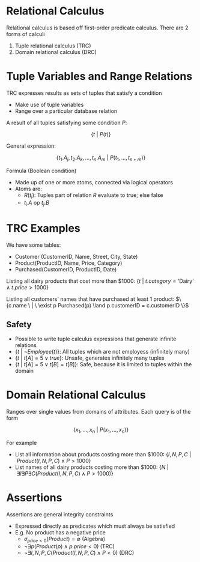 # Relational Calculus

Relational calculus is based off first-order predicate calculus. There are 2 forms of calculi

1. Tuple relational calculus (TRC)
2. Domain relational calculus (DRC)

# Tuple Variables and Range Relations

TRC expresses results as sets of tuples that satisfy a condition

-   Make use of tuple variables
-   Range over a particular database relation

A result of all tuples satisfying some condition $P$:

$$
\{ t \ | \ P(t) \}
$$

General expression:

$$
\{ t_1.A_j, t_2.A_k, ..., t_n.A_m \ | \ P(t_1, ..., t_{n+m}) \}
$$

Formula (Boolean condition)

-   Made up of one or more atoms, connected via logical operators
-   Atoms are:
    -   $R(t_i)$: Tuples part of relation $R$ evaluate to true; else false
    -   $t_i.A \text{ op } t_j.B$

# TRC Examples

We have some tables:

-   Customer (CustomerID, Name, Street, City, State)
-   Product(ProductID, Name, Price, Category)
-   Purchased(CustomerID, ProductID, Date)

Listing all dairy products that cost more than $1000: $\{ t \ | \ t.category = \text{'Dairy'} \land t.price > 1000 \}$

Listing all customers' names that have purchased at least 1 product: $\{c.name \ | \ \exist p Purchased(p) \land p.customerID = c.customerID \}$

## Safety

-   Possible to write tuple calculus expressions that generate infinite relations
-   $\{ t \ | \ \neg Employee(t) \}$: All tuples which are not employess (infinitely many)
-   $\{ t \ | \ t [A] = 5 ∨ true \}$: Unsafe, generates infinitely many tuples
-   $\{ t \ | \ t [A] = 5 ∨ t [B]= t [B] \}$: Safe, because it is limited to tuples within the domain

# Domain Relational Calculus

Ranges over single values from domains of attributes. Each query is of the form

$$
\{ x_1, ..., x_n \ | \ P(x_1, ..., x_n) \}
$$

For example

-   List all information about products costing more than $1000: $\{ I, N, P, C \ | \ Product(I, N, P, C) \land P > 1000 \}$
-   List names of all dairy products costing more than $1000: $\{ N \ | \ \exists I \exists P \exists C (Product(I,N,P,C) \land P > 1000) \}$

# Assertions

Assertions are general integrity constraints

-   Expressed directly as predicates which must always be satisfied
-   E.g. No product has a negative price
    -   $\sigma_{price < 0}(Product) = \emptyset$ (Algebra)
    -   $\neg \exists p (Product(p) \land p.price < 0)$ (TRC)
    -   $\neg \exists I,N,P,C (Product(I,N,P,C) \land P < 0)$ (DRC)
